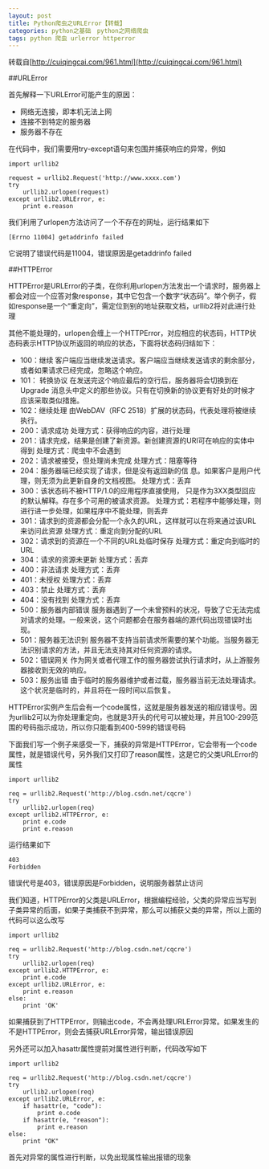 ```yaml
---
layout: post
title: Python爬虫之URLError【转载】
categories: python之基础　python之网络爬虫
tags: python 爬虫 urlerror httperror
---
```


转载自[http://cuiqingcai.com/961.html](http://cuiqingcai.com/961.html)

##URLError

首先解释一下URLError可能产生的原因：

* 网络无连接，即本机无法上网
* 连接不到特定的服务器
* 服务器不存在

在代码中，我们需要用try-except语句来包围并捕获响应的异常，例如

```
import urllib2

request = urllib2.Request('http://www.xxxx.com')
try
	urllib2.urlopen(request)
except urllib2.URLError, e:
	print e.reason
```

我们利用了urlopen方法访问了一个不存在的网址，运行结果如下

```
[Errno 11004] getaddrinfo failed
```

它说明了错误代码是11004，错误原因是getaddrinfo failed

##HTTPError

HTTPError是URLError的子类，在你利用urlopen方法发出一个请求时，服务器上都会对应一个应答对象response，其中它包含一个数字“状态码”。举个例子，假如response是一个“重定向”，需定位到别的地址获取文档，urllib2将对此进行处理

其他不能处理的，urlopen会缠上一个HTTPError，对应相应的状态码，HTTP状态码表示HTTP协议所返回的响应的状态，下面将状态码归结如下：

* 100：继续  客户端应当继续发送请求。客户端应当继续发送请求的剩余部分，或者如果请求已经完成，忽略这个响应。
* 101： 转换协议  在发送完这个响应最后的空行后，服务器将会切换到在Upgrade 消息头中定义的那些协议。只有在切换新的协议更有好处的时候才应该采取类似措施。
* 102：继续处理   由WebDAV（RFC 2518）扩展的状态码，代表处理将被继续执行。
* 200：请求成功      处理方式：获得响应的内容，进行处理
* 201：请求完成，结果是创建了新资源。新创建资源的URI可在响应的实体中得到    处理方式：爬虫中不会遇到
* 202：请求被接受，但处理尚未完成    处理方式：阻塞等待
* 204：服务器端已经实现了请求，但是没有返回新的信 息。如果客户是用户代理，则无须为此更新自身的文档视图。    处理方式：丢弃
* 300：该状态码不被HTTP/1.0的应用程序直接使用， 只是作为3XX类型回应的默认解释。存在多个可用的被请求资源。    处理方式：若程序中能够处理，则进行进一步处理，如果程序中不能处理，则丢弃
* 301：请求到的资源都会分配一个永久的URL，这样就可以在将来通过该URL来访问此资源    处理方式：重定向到分配的URL
* 302：请求到的资源在一个不同的URL处临时保存     处理方式：重定向到临时的URL
* 304：请求的资源未更新     处理方式：丢弃
* 400：非法请求     处理方式：丢弃
* 401：未授权     处理方式：丢弃
* 403：禁止     处理方式：丢弃
* 404：没有找到     处理方式：丢弃
* 500：服务器内部错误  服务器遇到了一个未曾预料的状况，导致了它无法完成对请求的处理。一般来说，这个问题都会在服务器端的源代码出现错误时出现。
* 501：服务器无法识别  服务器不支持当前请求所需要的某个功能。当服务器无法识别请求的方法，并且无法支持其对任何资源的请求。
* 502：错误网关  作为网关或者代理工作的服务器尝试执行请求时，从上游服务器接收到无效的响应。
* 503：服务出错   由于临时的服务器维护或者过载，服务器当前无法处理请求。这个状况是临时的，并且将在一段时间以后恢复。

HTTPError实例产生后会有一个code属性，这就是服务器发送的相应错误号。因为urllib2可以为你处理重定向，也就是3开头的代号可以被处理，并且100-299范围的号码指示成功，所以你只能看到400-599的错误号码

下面我们写一个例子来感受一下，捕获的异常是HTTPError，它会带有一个code属性，就是错误代号，另外我们又打印了reason属性，这是它的父类URLError的属性

```
import urllib2

req = urllib2.Request('http://blog.csdn.net/cqcre')
try
	urllib2.urlopen(req)
except urllib2.HTTPError, e:
	print e.code
	print e.reason
```

运行结果如下

```
403
Forbidden
```

错误代号是403，错误原因是Forbidden，说明服务器禁止访问

我们知道，HTTPError的父类是URLError，根据编程经验，父类的异常应当写到子类异常的后面，如果子类捕获不到异常，那么可以捕获父类的异常，所以上面的代码可以这么改写

```
import urllib2

req = urllib2.Request('http://blog.csdn.net/cqcre')
try
	urllib2.urlopen(req)
except urllib2.HTTPError, e:
	print e.code
except urllib2.URLError, e:
	print e.reason
else:
	print 'OK'
```

如果捕获到了HTTPError，则输出code，不会再处理URLError异常。如果发生的不是HTTPError，则会去捕获URLError异常，输出错误原因

另外还可以加入hasattr属性提前对属性进行判断，代码改写如下

```
import urllib2

req = urllib2.Request('http://blog.csdn.net/cqcre')
try
	urllib2.urlopen(req)
except urllib2.URLError, e:
	if hasattr(e, "code"):
		print e.code
	if hasattr(e, "reason"):
		print e.reason
else:
	print "OK"
```

首先对异常的属性进行判断，以免出现属性输出报错的现象